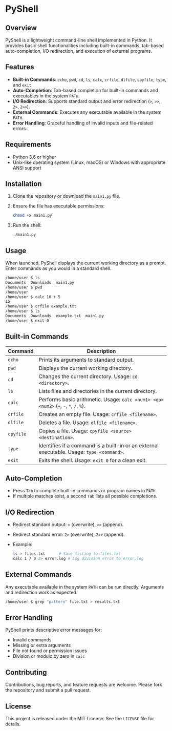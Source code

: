 # PyShell

## Overview

PyShell is a lightweight command-line shell implemented in Python. It provides basic shell functionalities including built-in commands, tab-based auto-completion, I/O redirection, and execution of external programs.

## Features

* **Built-in Commands**: `echo`, `pwd`, `cd`, `ls`, `calc`, `crfile`, `dlfile`, `cpyfile`, `type`, and `exit`.
* **Auto-Completion**: Tab-based completion for built-in commands and executables in the system `PATH`.
* **I/O Redirection**: Supports standard output and error redirection (`>`, `>>`, `2>`, `2>>`).
* **External Commands**: Executes any executable available in the system `PATH`.
* **Error Handling**: Graceful handling of invalid inputs and file-related errors.

## Requirements

* Python 3.6 or higher
* Unix-like operating system (Linux, macOS) or Windows with appropriate ANSI support

## Installation

1. Clone the repository or download the `main1.py` file.
2. Ensure the file has executable permissions:

   ```bash
   chmod +x main1.py
   ```
3. Run the shell:

   ```bash
   ./main1.py
   ```

## Usage

When launched, PyShell displays the current working directory as a prompt. Enter commands as you would in a standard shell.

```bash
/home/user $ ls
Documents  Downloads  main1.py
/home/user $ pwd
/home/user
/home/user $ calc 10 + 5
15
/home/user $ crfile example.txt
/home/user $ ls
Documents  Downloads  example.txt  main1.py
/home/user $ exit 0
```

## Built-in Commands

| Command   | Description                                                                               |
| --------- | ----------------------------------------------------------------------------------------- |
| `echo`    | Prints its arguments to standard output.                                                  |
| `pwd`     | Displays the current working directory.                                                   |
| `cd`      | Changes the current directory. Usage: `cd <directory>`.                                   |
| `ls`      | Lists files and directories in the current directory.                                     |
| `calc`    | Performs basic arithmetic. Usage: `calc <num1> <op> <num2>` (`+`, `-`, `*`, `/`, `%`).    |
| `crfile`  | Creates an empty file. Usage: `crfile <filename>`.                                        |
| `dlfile`  | Deletes a file. Usage: `dlfile <filename>`.                                               |
| `cpyfile` | Copies a file. Usage: `cpyfile <source> <destination>`.                                   |
| `type`    | Identifies if a command is a built-in or an external executable. Usage: `type <command>`. |
| `exit`    | Exits the shell. Usage: `exit 0` for a clean exit.                                        |

## Auto-Completion

* Press `Tab` to complete built-in commands or program names in `PATH`.
* If multiple matches exist, a second `Tab` lists all possible completions.

## I/O Redirection

* Redirect standard output: `>` (overwrite), `>>` (append).
* Redirect standard error: `2>` (overwrite), `2>>` (append).
* Example:

  ```bash
  ls > files.txt      # Save listing to files.txt
  calc 1 / 0 2> error.log # Log division error to error.log
  ```

## External Commands

Any executable available in the system `PATH` can be run directly. Arguments and redirection work as expected.

```bash
/home/user $ grep "pattern" file.txt > results.txt
```

## Error Handling

PyShell prints descriptive error messages for:

* Invalid commands
* Missing or extra arguments
* File not found or permission issues
* Division or modulo by zero in `calc`

## Contributing

Contributions, bug reports, and feature requests are welcome. Please fork the repository and submit a pull request.

## License

This project is released under the MIT License. See the `LICENSE` file for details.

